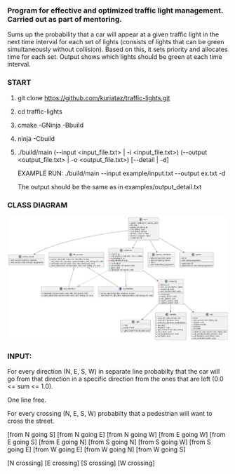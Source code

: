### Program for effective and optimized traffic light management. Carried out as part of mentoring.

Sums up the probability that a car will appear at a given traffic light in the next time interval for each set of lights (consists of lights that can be green simultaneously without collision).
Based on this, it sets priority and allocates time for each set.
Output shows which lights should be green at each time interval.



### START

1) git clone https://github.com/kuriataz/traffic-lights.git
2) cd traffic-lights
3) cmake -GNinja -Bbuild
4) ninja -Cbuild
5) ./build/main (--input <input_file.txt> | -i <input_file.txt>) (--output <output_file.txt> | -o <output_file.txt>) [--detail | -d]

    EXAMPLE RUN: ./build/main --input example/input.txt --output ex.txt -d

    The output should be the same as in examples/output_detail.txt



### CLASS DIAGRAM

![alt text](https://github.com/kuriataz/traffic-lights/blob/main/docs/class_diagram.png)

### INPUT:

For every direction (N, E, S, W) in separate line probabilty that the car will go from that
direction  in a specific direction from the ones that are left (0.0 <= sum <= 1.0).

One line free.

For every crossing (N, E, S, W) probabilty that a pedestrian will want to cross the street.

[from N going S] [from N going E] [from N going W]
[from E going W] [from E going S] [from E going N]
[from S going N] [from S going W] [from S going E]
[from W going E] [from W going N] [from W going S]

[N crossing] [E crossing] [S crossing] [W crossing]
